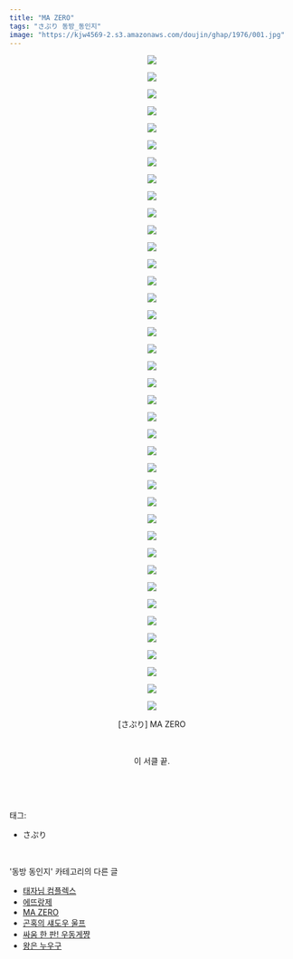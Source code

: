 ```yaml
---
title: "MA ZERO"
tags: "さぷり 동방_동인지"
image: "https://kjw4569-2.s3.amazonaws.com/doujin/ghap/1976/001.jpg"
---
```

<div class="article">
<p style="text-align: center; clear: none; float: none;"><img src="{{ site.imgserver9 }}/ghap/1976/001.jpg"/></p>
<p style="text-align: center; clear: none; float: none;"><img src="{{ site.imgserver9 }}/ghap/1976/002.jpg"/></p>
<p style="text-align: center; clear: none; float: none;"><img src="{{ site.imgserver9 }}/ghap/1976/003.jpg"/></p>
<p style="text-align: center; clear: none; float: none;"><img src="{{ site.imgserver9 }}/ghap/1976/004.jpg"/></p>
<p style="text-align: center; clear: none; float: none;"><img src="{{ site.imgserver9 }}/ghap/1976/005.jpg"/></p>
<p style="text-align: center; clear: none; float: none;"><img src="{{ site.imgserver9 }}/ghap/1976/006.jpg"/></p>
<p style="text-align: center; clear: none; float: none;"><img src="{{ site.imgserver9 }}/ghap/1976/007.jpg"/></p>
<p style="text-align: center; clear: none; float: none;"><img src="{{ site.imgserver9 }}/ghap/1976/008.jpg"/></p>
<p style="text-align: center; clear: none; float: none;"><img src="{{ site.imgserver9 }}/ghap/1976/009.jpg"/></p>
<p style="text-align: center; clear: none; float: none;"><img src="{{ site.imgserver9 }}/ghap/1976/010.jpg"/></p>
<p style="text-align: center; clear: none; float: none;"><img src="{{ site.imgserver9 }}/ghap/1976/011.jpg"/></p>
<p style="text-align: center; clear: none; float: none;"><img src="{{ site.imgserver9 }}/ghap/1976/012.jpg"/></p>
<p style="text-align: center; clear: none; float: none;"><img src="{{ site.imgserver9 }}/ghap/1976/013.jpg"/></p>
<p style="text-align: center; clear: none; float: none;"><img src="{{ site.imgserver9 }}/ghap/1976/014.jpg"/></p>
<p style="text-align: center; clear: none; float: none;"><img src="{{ site.imgserver9 }}/ghap/1976/015.jpg"/></p>
<p style="text-align: center; clear: none; float: none;"><img src="{{ site.imgserver9 }}/ghap/1976/016.jpg"/></p>
<p style="text-align: center; clear: none; float: none;"><img src="{{ site.imgserver9 }}/ghap/1976/017.jpg"/></p>
<p style="text-align: center; clear: none; float: none;"><img src="{{ site.imgserver9 }}/ghap/1976/018.jpg"/></p>
<p style="text-align: center; clear: none; float: none;"><img src="{{ site.imgserver9 }}/ghap/1976/019.jpg"/></p>
<p style="text-align: center; clear: none; float: none;"><img src="{{ site.imgserver9 }}/ghap/1976/020.jpg"/></p>
<p style="text-align: center; clear: none; float: none;"><img src="{{ site.imgserver9 }}/ghap/1976/021.jpg"/></p>
<p style="text-align: center; clear: none; float: none;"><img src="{{ site.imgserver9 }}/ghap/1976/022.jpg"/></p>
<p style="text-align: center; clear: none; float: none;"><img src="{{ site.imgserver9 }}/ghap/1976/023.jpg"/></p>
<p style="text-align: center; clear: none; float: none;"><img src="{{ site.imgserver9 }}/ghap/1976/024.jpg"/></p>
<p style="text-align: center; clear: none; float: none;"><img src="{{ site.imgserver9 }}/ghap/1976/025.jpg"/></p>
<p style="text-align: center; clear: none; float: none;"><img src="{{ site.imgserver9 }}/ghap/1976/026.jpg"/></p>
<p style="text-align: center; clear: none; float: none;"><img src="{{ site.imgserver9 }}/ghap/1976/027.jpg"/></p>
<p style="text-align: center; clear: none; float: none;"><img src="{{ site.imgserver9 }}/ghap/1976/028.jpg"/></p>
<p style="text-align: center; clear: none; float: none;"><img src="{{ site.imgserver9 }}/ghap/1976/029.jpg"/></p>
<p style="text-align: center; clear: none; float: none;"><img src="{{ site.imgserver9 }}/ghap/1976/030.jpg"/></p>
<p style="text-align: center; clear: none; float: none;"><img src="{{ site.imgserver9 }}/ghap/1976/031.jpg"/></p>
<p style="text-align: center; clear: none; float: none;"><img src="{{ site.imgserver9 }}/ghap/1976/032.jpg"/></p>
<p style="text-align: center; clear: none; float: none;"><img src="{{ site.imgserver9 }}/ghap/1976/033.jpg"/></p>
<p style="text-align: center; clear: none; float: none;"><img src="{{ site.imgserver9 }}/ghap/1976/034.jpg"/></p>
<p style="text-align: center; clear: none; float: none;"><img src="{{ site.imgserver9 }}/ghap/1976/035.jpg"/></p>
<p style="text-align: center; clear: none; float: none;"><img src="{{ site.imgserver9 }}/ghap/1976/036.jpg"/></p>
<p style="text-align: center; clear: none; float: none;"><img src="{{ site.imgserver9 }}/ghap/1976/037.jpg"/></p>
<p style="text-align: center; clear: none; float: none;"><img src="{{ site.imgserver9 }}/ghap/1976/038.jpg"/></p>
<p style="text-align: center; clear: none; float: none;"><img src="{{ site.imgserver9 }}/ghap/1976/039.jpg"/></p>
<p style="text-align: center; clear: none; float: none;">[さぷり] MA ZERO</p>
<p style="text-align: center; clear: none; float: none;"><br/></p>
<p style="text-align: center; clear: none; float: none;">이 서클 끝.</p>
<p><br/></p>
</div><br/>
<div class="tagTrail">
<p>태그: </p>
<ul>
<li>さぷり</li>
</ul>
</div><br/>
<div class="another">
<p>'동방 동인지' 카테고리의 다른 글</p>
<ul>
<li><a href="/ghap_1978">태자님 컴플렉스</a></li>
<li><a href="/ghap_1977">에뜨랑제</a></li>
<li><a href="/ghap_1976">MA ZERO</a></li>
<li><a href="/ghap_1975">곤혹의 섀도우 울프</a></li>
<li><a href="/ghap_1973">싸움 한 판! 우동게쨩</a></li>
<li><a href="/ghap_1972">왕은 누우구</a></li>
</ul>
</div><br/>
<div class="cb_module cb_fluid">
<div class="cb_wrt cb_profile">
</div><!-- commentList close -->
</div><br/>

